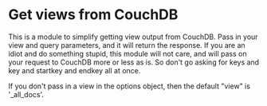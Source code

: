 # Get views from CouchDB

This is a module to simplify getting view output from CouchDB.  Pass
in your view and query parameters, and it will return the response.
If you are an idiot and do something stupid, this module will not
care, and will pass on your request to CouchDB more or less as is.  So
don't go asking for keys and key and startkey and endkey all at once.

If you don't pass in a view in the options object, then the default
"view" is '_all_docs'.
